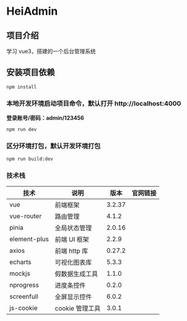 # HeiAdmin

## 项目介绍

学习 vue3，搭建的一个后台管理系统

## 安装项目依赖

```
npm install
```

### 本地开发环境启动项目命令，默认打开 http://localhost:4000
**登录账号/密码：admin/123456**

```
npm run dev
```

### 区分环境打包，默认开发环境打包

```
npm run build:dev
```

### 技术栈

| 技术         | 说明            | 版本   | 官网链接                                       |
| ------------ | --------------- | ------ | ---------------------------------------------- |
| vue          | 前端框架        | 3.2.37 | [](https://staging-cn.vuejs.org/)              |
| vue-router   | 路由管理        | 4.1.2  | [](https://router.vuejs.org/zh/index.html)     |
| pinia        | 全局状态管理    | 2.0.16 | [](https://pinia.web3doc.top/)                 |
| element-plus | 前端 UI 框架    | 2.2.9  | [](https://element-plus.gitee.io/zh-CN/)       |
| axios        | 前端 http 库    | 0.27.2 | [](http://www.axios-js.com/)                   |
| echarts      | 可视化图表库    | 5.3.3  | [](https://echarts.apache.org/zh/index.html)   |
| mockjs       | 假数据生成工具  | 1.1.0  | [](http://mockjs.com/)                         |
| nprogress    | 进度条控件      | 0.2.0  | [](https://ricostacruz.com/nprogress/)         |
| screenfull   | 全屏显示控件    | 6.0.2  | [](https://github.com/sindresorhus/screenfull) |
| js-cookie    | cookie 管理工具 | 3.0.1  | [](https://github.com/js-cookie/js-cookie)     |
